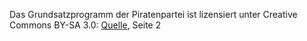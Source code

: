 Das Grundsatzprogramm der Piratenpartei ist lizensiert unter Creative Commons BY-SA 3.0:
[Quelle](http://wiki.piratenpartei.de/wiki/images/3/3e/Piratenpartei_Grundsatzprogramm_Dezember_2012.pdf), Seite 2
